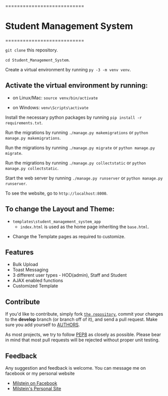 ===========================
# Student Management System
===========================

`git clone` this repository.

`cd Student_Management_System`.

Create a virtual environment by running `py -3 -m venv venv`.

## Activate the virtual environment by running:

  * on Linux/Mac: `source venv/bin/activate`

  * on Windows: `venv\Scripts\activate`

Install the necessary python packages by running `pip install -r requirements.txt`.

Run the migrations by running `./manage.py makemigrations` or `python manage.py makemigrations`.

Run the migrations by running `./manage.py migrate` or `python manage.py migrate`.

Run the migrations by running `./manage.py collectstatic` or `python manage.py collectstatic`.

Start the web server by running `./manage.py runserver` or `python manage.py runserver`.

To see the website, go to `http://localhost:8000`.

## To change the Layout and Theme:

* `templates\student_management_system_app`    
    * `index.html` is used as the home page inheriting the `base.html`.
    
 - Change the Template pages as required to customize.
 
## Features

* Bulk Upload
* Toast Messaging
* 3 different user types - HOD(admin), Staff and Student
* AJAX enabled functions
* Customized Template

## Contribute

If you'd like to contribute, simply fork [`the repository`](https://github.com/Milstein/Student_Management_System), commit your
changes to the **develop** branch (or branch off of it), and send a pull
request. Make sure you add yourself to [AUTHORS](https://github.com/Milstein/Student_Management_System/blob/master/AUTHORS).

As most projects, we try to follow [PEP8](https://www.python.org/dev/peps/pep-0008/) as closely as possible. Please bear
in mind that most pull requests will be rejected without proper unit testing.

## Feedback
Any suggestion and feedback is welcome. You can message me on facebook or my personal website
- [Milstein on Facebook](https://fb.com/milsonmun)
- [Milstein's Personal Site](https://milstein.me)
